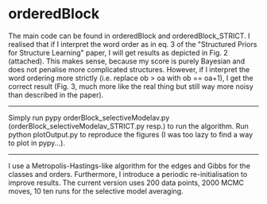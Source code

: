 orderedBlock
============


The main code can be found in orderedBlock and orderedBlock_STRICT. I realised that if I interpret the word order as in eq. 3 of the "Structured Priors for Structure Learning" paper, I will get results as depicted in Fig. 2 (attached). This makes sense, because my score is purely Bayesian and does not penalise more complicated structures. However, if I interpret the word ordering more strictly (i.e. replace ob > oa with ob == oa+1), I get the correct result (Fig. 3, much more like the real thing but still way more noisy than described in the paper). 

---------------------------------


Simply run pypy orderBlock_selectiveModelav.py (orderBlock_selectiveModelav_STRICT.py resp.)  to run the algorithm. Run python plotOutput.py  to reproduce the figures (I was too lazy to find a way to plot in pypy...).

---------------------------------

I use a Metropolis-Hastings-like algorithm for the edges and Gibbs for the classes and orders. Furthermore, I introduce a periodic re-initialisation to improve results. The current version uses 200 data points, 2000 MCMC moves, 10 ten runs for the selective model averaging.
